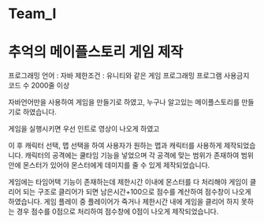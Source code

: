 # Team_I
# 추억의 메이플스토리 게임 제작
프로그래밍 언어 : 자바 
제한조건 : 유니티와 같은 게임 프로그래밍 프로그램 사용금지
           코드 수 2000줄 이상

자바언어만을 사용하여 게임을 만들기로 하였고, 누구나 알고있는 메이플스토리를 만들기로 하였습니다.

게임을 실행시키면 우선 인트로 영상이 나오게 하였고 

이 후 캐릭터 선택, 맵 선택을 하여 사용자가 원하는 맵과 캐릭터를 사용하게 제작되었습니다.
캐릭터의 공격에는 쿨타임 기능을 넣었으며 각 공격에 맞는 범위가 존재하여 범위안에 몬스터가 있어야 몬스터에게 데미지를 줄 수 있게 제작되었습니다.

게임에는 타임어택 기능이 존재하는데 제한시간 이내에 몬스터를 다 처리해야 게임이 클리어 되는 구조로 클리어가 되면 남은시간+100으로 점수를 계산하여 점수창이 나오게 하였습니다.
게임 플레이 중 플레이어가 죽거나 제한시간 내에 게임을 클리어 하지 못하는 경우 점수를 0점으로 처리하여 점수창에 0점이 나오게 제작되었습니다.



